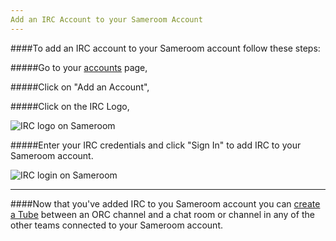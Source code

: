 ```yaml
---
Add an IRC Account to your Sameroom Account
---
```


####To add an IRC account to your Sameroom account follow these steps:

#####Go to your <a href="https://sameroom.io/accounts/" target="_blank">accounts</a> page,

#####Click on "Add an Account",

#####Click on the IRC Logo,

![IRC logo on Sameroom](https://in.kato.im/e9dedf7976fdba5b8f0d1d6226529652a97d835e16dd288adbf53be2016afb1/Sameroom%20Add%20irc%20Account.png)

#####Enter your IRC credentials and click "Sign In" to add IRC to your Sameroom account.

![IRC login on Sameroom](https://in.kato.im/d629475a6d136c2e4b15671e1f0868549a18449fced9d01161a20dae7884f1bd/Sameroom%20Sign%20in%20IRC.png)

---

####Now that you've added IRC to you Sameroom account you can [create a Tube](/getting-started/en/tubes-portals/tubes) between an ORC channel and a chat room or channel in any of the other teams connected to your Sameroom account.
